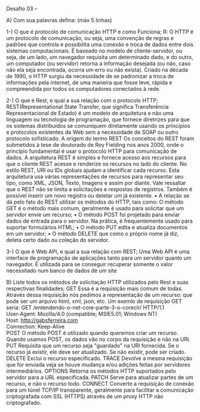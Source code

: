 Desafio 03 – 

A)	Com sua palavras defina: (máx 5 linhas)

1-) O que é protocolo de comunicação HTTP e como Funciona;
	R: O HTTP é um protocolo de comunicação, ou seja, uma convenção de regras e padrões que controla e possibilita uma conexão e troca de dados entre dois sistemas computacionais.
É baseado no modelo de cliente-servidor, ou seja, de um lado, um navegador requisita um determinado dado, e do outro, um computador (ou servidor) retorna a informação desejada (ou não, caso não ela seja encontrada, ocorra um erro ou não exista).
Criado na década de 1990, o HTTP surgiu da necessidade de se padronizar a troca de informações pela internet, de uma maneira que fosse leve, rápida e compreendida por todos os computadores conectados à rede.


2-) O que é Rest, e qual a sua relação com o protocolo HTTP;
REST(Representational State Transfer, que significa Transferência Representacional de Estado) é um modelo de arquitetura e não uma linguagem ou tecnologia de programação, que fornece diretrizes para que os sistemas distribuídos se comuniquem diretamente usando os princípios e protocolos existentes da Web sem a necessidade de SOAP ou outro protocolo sofisticado.
A origem do termo REST
Os conceitos do REST foram submetidos à tese de doutorado de Roy Fielding nos anos 2000, onde o princípio fundamental é usar o protocolo HTTP para comunicação de dados.
A arquitetura REST é simples e fornece acesso aos recursos para que o cliente REST acesse e renderize os recursos no lado do cliente. No estilo REST, URI ou IDs globais ajudam a identificar cada recurso.
Esta arquitetura usa várias representações de recursos para representar seu tipo, como XML, JSON, Texto, Imagens e assim por diante.
Vale ressaltar que o REST não se limita a solicitações e respostas de registros. Também é possível inserir um novo registro ou deletar um já existente.
•	A relação se dá pelo fato do REST utilizar os métodos do HTTP, tais como:
O método GET é o método mais comum, geralmente é usado para solicitar que um servidor envie um recurso;
•	O método POST foi projetado para enviar dados de entrada para o servidor. Na prática, é frequentemente usado para suportar formulários HTML;
•	O método PUT edita e atualiza documentos em um servidor;
•	O método DELETE que como o próprio nome já diz, deleta certo dado ou coleção do servidor.


3-) O que é Web API, e qual a sua relação com REST;
Uma Web API é uma interface de programação de aplicações tanto para um servidor quanto um navegador. É utilizada para se conseguir recuperar somente o valor necessitado num banco de dados de um site



B)	Liste todos os métodos de solicitação HTTP utilizados pelo Rest e suas respectivas finalidades;
GET
Essa é a requisição mais comum de todas. Através dessa requisição nós pedimos a representação de um recurso: que pode ser um arquivo html, xml, json, etc.
Um exemlo de requisição GET seria:
GET /entendendo-o-net-core-parte-3-o-coreclr/ HTTP/1.1  
User-Agent: Mozilla/4.0 (compatible; MSIE5.01; Windows NT)  
Host: http://gabsferreira.com  
Connection: Keep-Alive  
POST
O método POST é utilizado quando queremos criar um recurso. Quando usamos POST, os dados vão no corpo da requisição e não na URI.
PUT
Requisita que um recurso seja "guardado" na URI fornecida. Se o recurso já existir, ele deve ser atualizado. Se não existir, pode ser criado.
DELETE
Exclui o recurso especificado.
TRACE
Devolve a mesma requisição que for enviada veja se houve mudança e/ou adições feitas por servidores intermediários.
OPTIONS
Retorna os métodos HTTP suportados pelo servidor para a URL especificada.
PATCH
Serve para atualizar partes de um recurso, e não o recurso todo.
CONNECT
Converte a requisição de conexão para um túnel TCP/IP transparente, geralmente para facilitar a comunicação criptografada com SSL (HTTPS) através de um proxy HTTP não criptografado.

